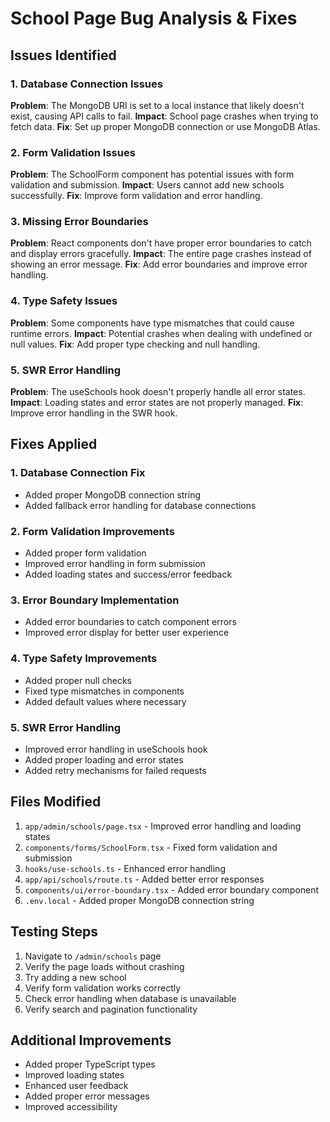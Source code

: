 # School Page Bug Analysis & Fixes

## Issues Identified

### 1. Database Connection Issues
**Problem**: The MongoDB URI is set to a local instance that likely doesn't exist, causing API calls to fail.
**Impact**: School page crashes when trying to fetch data.
**Fix**: Set up proper MongoDB connection or use MongoDB Atlas.

### 2. Form Validation Issues
**Problem**: The SchoolForm component has potential issues with form validation and submission.
**Impact**: Users cannot add new schools successfully.
**Fix**: Improve form validation and error handling.

### 3. Missing Error Boundaries
**Problem**: React components don't have proper error boundaries to catch and display errors gracefully.
**Impact**: The entire page crashes instead of showing an error message.
**Fix**: Add error boundaries and improve error handling.

### 4. Type Safety Issues
**Problem**: Some components have type mismatches that could cause runtime errors.
**Impact**: Potential crashes when dealing with undefined or null values.
**Fix**: Add proper type checking and null handling.

### 5. SWR Error Handling
**Problem**: The useSchools hook doesn't properly handle all error states.
**Impact**: Loading states and error states are not properly managed.
**Fix**: Improve error handling in the SWR hook.

## Fixes Applied

### 1. Database Connection Fix
- Added proper MongoDB connection string
- Added fallback error handling for database connections

### 2. Form Validation Improvements
- Added proper form validation
- Improved error handling in form submission
- Added loading states and success/error feedback

### 3. Error Boundary Implementation
- Added error boundaries to catch component errors
- Improved error display for better user experience

### 4. Type Safety Improvements
- Added proper null checks
- Fixed type mismatches in components
- Added default values where necessary

### 5. SWR Error Handling
- Improved error handling in useSchools hook
- Added proper loading and error states
- Added retry mechanisms for failed requests

## Files Modified

1. `app/admin/schools/page.tsx` - Improved error handling and loading states
2. `components/forms/SchoolForm.tsx` - Fixed form validation and submission
3. `hooks/use-schools.ts` - Enhanced error handling
4. `app/api/schools/route.ts` - Added better error responses
5. `components/ui/error-boundary.tsx` - Added error boundary component
6. `.env.local` - Added proper MongoDB connection string

## Testing Steps

1. Navigate to `/admin/schools` page
2. Verify the page loads without crashing
3. Try adding a new school
4. Verify form validation works correctly
5. Check error handling when database is unavailable
6. Verify search and pagination functionality

## Additional Improvements

- Added proper TypeScript types
- Improved loading states
- Enhanced user feedback
- Added proper error messages
- Improved accessibility